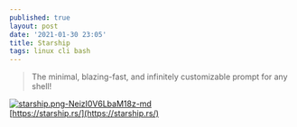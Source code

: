 ```yaml
---
published: true
layout: post
date: '2021-01-30 23:05'
title: Starship
tags: linux cli bash 
---
```

> The minimal, blazing-fast, and infinitely customizable prompt for any shell!

[![starship.png-NeizI0V6LbaM18z-md](https://images.weserv.nl/?url=https://i.imgur.com/LdVAc7U.png)](https://images.weserv.nl/?url=https://i.imgur.com/3HJsQud.png)  
[https://starship.rs/](https://starship.rs/)
